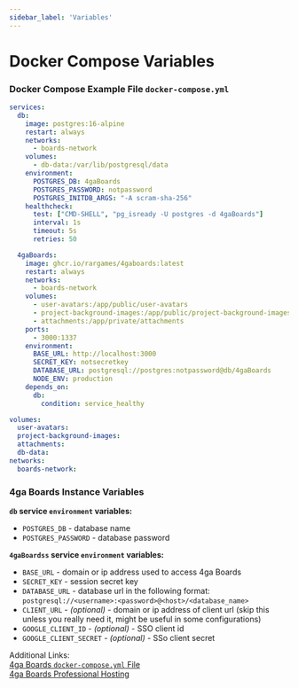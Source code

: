 ```yaml
---
sidebar_label: 'Variables'
---
```


# Docker Compose Variables

### Docker Compose Example File `docker-compose.yml`
```yml
services:
  db:
    image: postgres:16-alpine
    restart: always
    networks:
      - boards-network
    volumes:
      - db-data:/var/lib/postgresql/data
    environment:
      POSTGRES_DB: 4gaBoards
      POSTGRES_PASSWORD: notpassword
      POSTGRES_INITDB_ARGS: "-A scram-sha-256"
    healthcheck:
      test: ["CMD-SHELL", "pg_isready -U postgres -d 4gaBoards"]
      interval: 1s
      timeout: 5s
      retries: 50

  4gaBoards:
    image: ghcr.io/rargames/4gaboards:latest
    restart: always
    networks:
      - boards-network
    volumes:
      - user-avatars:/app/public/user-avatars
      - project-background-images:/app/public/project-background-images
      - attachments:/app/private/attachments
    ports:
      - 3000:1337
    environment:
      BASE_URL: http://localhost:3000
      SECRET_KEY: notsecretkey
      DATABASE_URL: postgresql://postgres:notpassword@db/4gaBoards
      NODE_ENV: production
    depends_on:
      db:
        condition: service_healthy

volumes:
  user-avatars:
  project-background-images:
  attachments:
  db-data:
networks:
  boards-network:
```

### 4ga Boards Instance Variables

**`db` service `environment` variables:**

- `POSTGRES_DB` - database name
- `POSTGRES_PASSWORD` - database password

**`4gaBoardss` service `environment` variables:**

- `BASE_URL` - domain or ip address used to access 4ga Boards
- `SECRET_KEY` - session secret key
- `DATABASE_URL` - database url in the following format: `postgresql://<username>:<password>@<host>/<database_name>`
- `CLIENT_URL` - _(optional)_ - domain or ip address of client url (skip this unless you really need it, might be useful in some configurations)
- `GOOGLE_CLIENT_ID` - _(optional)_ - SSO client id
- `GOOGLE_CLIENT_SECRET` - _(optional)_ - SSo client secret

Additional Links:\
[4ga Boards `docker-compose.yml` File](https://github.com/RARgames/4gaBoards/blob/main/docker-compose.yml)\
[4ga Boards Professional Hosting](./install-4gaboards)

